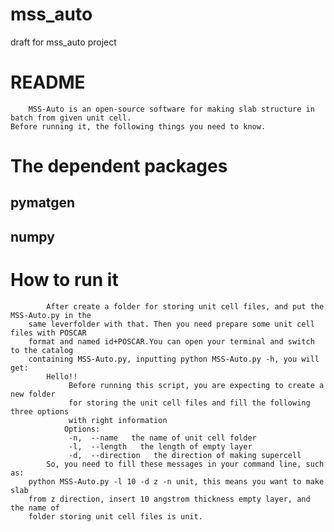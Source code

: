# mss_auto
draft for  mss_auto project
# README
        MSS-Auto is an open-source software for making slab structure in batch from given unit cell. 
    Before running it, the following things you need to know.
# The dependent packages
## pymatgen
## numpy
# How to run it
            After create a folder for storing unit cell files, and put the MSS-Auto.py in the 
        same leverfolder with that. Then you need prepare some unit cell files with POSCAR
        format and named id+POSCAR.You can open your terminal and switch to the catalog 
        containing MSS-Auto.py, inputting python MSS-Auto.py -h, you will get:
            Hello!!
                 Before running this script, you are expecting to create a new folder
                 for storing the unit cell files and fill the following three options
                 with right information
                Options:
                 -n,  --name   the name of unit cell folder
                 -l,  --length   the length of empty layer
                 -d,  --direction   the direction of making supercell
            So, you need to fill these messages in your command line, such as:
        python MSS-Auto.py -l 10 -d z -n unit, this means you want to make slab 
        from z direction, insert 10 angstrom thickness empty layer, and the name of 
        folder storing unit cell files is unit.

        
        
        
